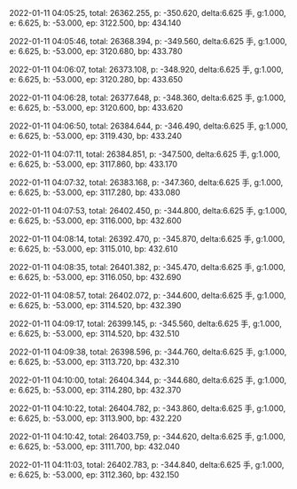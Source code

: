 2022-01-11 04:05:25, total: 26362.255, p: -350.620, delta:6.625 手, g:1.000, e: 6.625, b: -53.000, ep: 3122.500, bp: 434.140

2022-01-11 04:05:46, total: 26368.394, p: -349.560, delta:6.625 手, g:1.000, e: 6.625, b: -53.000, ep: 3120.680, bp: 433.780

2022-01-11 04:06:07, total: 26373.108, p: -348.920, delta:6.625 手, g:1.000, e: 6.625, b: -53.000, ep: 3120.280, bp: 433.650

2022-01-11 04:06:28, total: 26377.648, p: -348.360, delta:6.625 手, g:1.000, e: 6.625, b: -53.000, ep: 3120.600, bp: 433.620

2022-01-11 04:06:50, total: 26384.644, p: -346.490, delta:6.625 手, g:1.000, e: 6.625, b: -53.000, ep: 3119.430, bp: 433.240

2022-01-11 04:07:11, total: 26384.851, p: -347.500, delta:6.625 手, g:1.000, e: 6.625, b: -53.000, ep: 3117.860, bp: 433.170

2022-01-11 04:07:32, total: 26383.168, p: -347.360, delta:6.625 手, g:1.000, e: 6.625, b: -53.000, ep: 3117.280, bp: 433.080

2022-01-11 04:07:53, total: 26402.450, p: -344.800, delta:6.625 手, g:1.000, e: 6.625, b: -53.000, ep: 3116.000, bp: 432.600

2022-01-11 04:08:14, total: 26392.470, p: -345.870, delta:6.625 手, g:1.000, e: 6.625, b: -53.000, ep: 3115.010, bp: 432.610

2022-01-11 04:08:35, total: 26401.382, p: -345.470, delta:6.625 手, g:1.000, e: 6.625, b: -53.000, ep: 3116.050, bp: 432.690

2022-01-11 04:08:57, total: 26402.072, p: -344.600, delta:6.625 手, g:1.000, e: 6.625, b: -53.000, ep: 3114.520, bp: 432.390

2022-01-11 04:09:17, total: 26399.145, p: -345.560, delta:6.625 手, g:1.000, e: 6.625, b: -53.000, ep: 3114.520, bp: 432.510

2022-01-11 04:09:38, total: 26398.596, p: -344.760, delta:6.625 手, g:1.000, e: 6.625, b: -53.000, ep: 3113.720, bp: 432.310

2022-01-11 04:10:00, total: 26404.344, p: -344.680, delta:6.625 手, g:1.000, e: 6.625, b: -53.000, ep: 3114.280, bp: 432.370

2022-01-11 04:10:22, total: 26404.782, p: -343.860, delta:6.625 手, g:1.000, e: 6.625, b: -53.000, ep: 3113.900, bp: 432.220

2022-01-11 04:10:42, total: 26403.759, p: -344.620, delta:6.625 手, g:1.000, e: 6.625, b: -53.000, ep: 3111.700, bp: 432.040

2022-01-11 04:11:03, total: 26402.783, p: -344.840, delta:6.625 手, g:1.000, e: 6.625, b: -53.000, ep: 3112.360, bp: 432.150